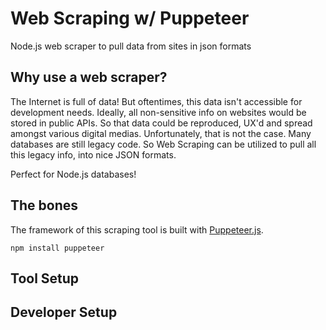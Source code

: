 # Web Scraping w/ Puppeteer
Node.js web scraper to pull data from sites in json formats

## Why use a web scraper?
The Internet is full of data! But oftentimes, this data isn't accessible for development needs. Ideally, all non-sensitive info on websites would be stored in public APIs. So that data could be reproduced, UX'd and spread amongst various digital medias. Unfortunately, that is not the case. Many databases are still legacy code. So Web Scraping can be utilized to pull all this legacy info, into nice JSON formats. 

Perfect for Node.js databases! 

## The bones
The framework of this scraping tool is built with [Puppeteer.js](). 

```
npm install puppeteer
```

## Tool Setup


## Developer Setup
